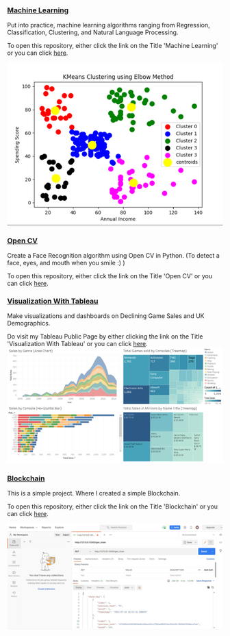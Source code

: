 ### [Machine Learning](https://github.com/TimothySilalahi/Machine-Learning)
Put into practice, machine learning algorithms ranging from Regression, Classification, Clustering, and Natural Language Processing.

To open this repository, either click the link on the Title 'Machine Learning' or you can click [here](https://github.com/TimothySilalahi/Machine-Learning).

![](/images/Clustering.png)

### [Open CV](https://github.com/TimothySilalahi/open-cv)
Create a Face Recognition algorithm using Open CV in Python. (To detect a face, eyes, and mouth when you smile :) )

To open this repository, either click the link on the Title 'Open CV' or you can click [here](https://github.com/TimothySilalahi/open-cv).

### [Visualization With Tableau](https://public.tableau.com/app/profile/timothy.silalahi)
Make visualizations and dashboards on Declining Game Sales and UK Demographics.

Do visit my Tableau Public Page by either clicking the link on the Title 'Visualization With Tableau' or you can click [here](https://public.tableau.com/app/profile/timothy.silalahi).
![](/images/Tableau.png)

### [Blockchain](https://github.com/TimothySilalahi/simple-blockchain)

This is a simple project. Where I created a simple Blockchain.

To open this repository, either click the link on the Title 'Blockchain' or you can click [here](https://github.com/TimothySilalahi/simple-blockchain).

![](/images/Postman.png)








